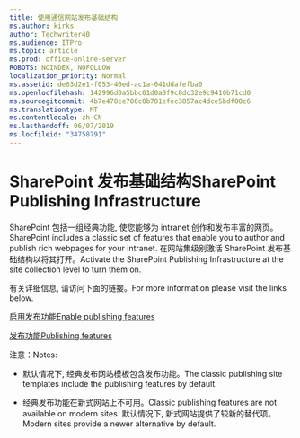 ```yaml
---
title: 使用通信网站发布基础结构
ms.author: kirks
author: Techwriter40
ms.audience: ITPro
ms.topic: article
ms.prod: office-online-server
ROBOTS: NOINDEX, NOFOLLOW
localization_priority: Normal
ms.assetid: de63d2e1-f053-40ed-ac1a-041ddafefba0
ms.openlocfilehash: 142996d0a5bbc01d0a0f9c8dc32e9c9410b71cd0
ms.sourcegitcommit: 4b7e478ce700c0b781efec3857ac4dce5bdf00c6
ms.translationtype: MT
ms.contentlocale: zh-CN
ms.lasthandoff: 06/07/2019
ms.locfileid: "34758791"
---
```

# <a name="sharepoint-publishing-infrastructure"></a><span data-ttu-id="3d85a-102">SharePoint 发布基础结构</span><span class="sxs-lookup"><span data-stu-id="3d85a-102">SharePoint Publishing Infrastructure</span></span>


<span data-ttu-id="3d85a-103">SharePoint 包括一组经典功能, 使您能够为 intranet 创作和发布丰富的网页。</span><span class="sxs-lookup"><span data-stu-id="3d85a-103">SharePoint includes a classic set of features that enable you to author and publish rich webpages for your intranet.</span></span> <span data-ttu-id="3d85a-104">在网站集级别激活 SharePoint 发布基础结构以将其打开。</span><span class="sxs-lookup"><span data-stu-id="3d85a-104">Activate the SharePoint Publishing Infrastructure at the site collection level to turn them on.</span></span>

<span data-ttu-id="3d85a-105">有关详细信息, 请访问下面的链接。</span><span class="sxs-lookup"><span data-stu-id="3d85a-105">For more information please visit the links below.</span></span>

[<span data-ttu-id="3d85a-106">启用发布功能</span><span class="sxs-lookup"><span data-stu-id="3d85a-106">Enable publishing features</span></span>](https://support.office.com/article/Enable-publishing-features-479677A6-8B33-4AC7-907D-071C1C7E4518)

[<span data-ttu-id="3d85a-107">发布功能</span><span class="sxs-lookup"><span data-stu-id="3d85a-107">Publishing features</span></span>](https://support.office.com/article/Features-enabled-in-a-SharePoint-Online-publishing-site-3AB3810C-3C2C-4361-9D0E-0CBE666EA0B0?wt.mc_id=O365_Portal_MMaven#__toc336865553)

<span data-ttu-id="3d85a-108">注意：</span><span class="sxs-lookup"><span data-stu-id="3d85a-108">Notes:</span></span>

- <span data-ttu-id="3d85a-109">默认情况下, 经典发布网站模板包含发布功能。</span><span class="sxs-lookup"><span data-stu-id="3d85a-109">The classic publishing site templates include the publishing features by default.</span></span>

- <span data-ttu-id="3d85a-110">经典发布功能在新式网站上不可用。</span><span class="sxs-lookup"><span data-stu-id="3d85a-110">Classic publishing features are not available on modern sites.</span></span> <span data-ttu-id="3d85a-111">默认情况下, 新式网站提供了较新的替代项。</span><span class="sxs-lookup"><span data-stu-id="3d85a-111">Modern sites provide a newer alternative by default.</span></span>

